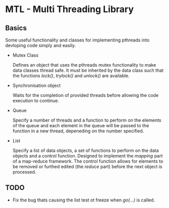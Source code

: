 
# MTL - Multi Threading Library

## Basics

Some useful functionality and classes for implementing pthreads into devloping code simply and 
easily.

- Mutex Class

  Defines an object that uses the pthreads mutex functionality to make data classes thread safe.
  It must be inherited by the data class such that the functions *lock()*, *trylock()* and 
  *unlock()* are available.

- Synchronisation object

  Waits for the completion of provided threads before allowing the code execution to continue.

- Queue

  Specify a number of threads and a function to perform on the elements of the queue and each 
  element in the queue will be passed to the function in a new thread, depeneding on the number
  specified.

- List

  Specify a list of data objects, a set of functions to perform on the data objects and a control
  function. Designed to implement the *mapping* part of a map-reduce framework. The control function
  allows for elements to be removed or furthed edited (the *reduce* part) before the next object is
  processed.


## TODO
- Fix the bug thats causing the list test ot freeze when *go(...)* is called.



